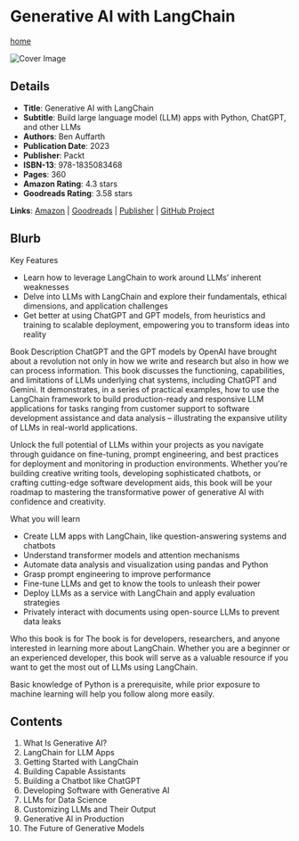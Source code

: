# Generative AI with LangChain

[home](../)

![Cover Image](generative-ai-with-langchain.jpeg)

## Details

* **Title**: Generative AI with LangChain
* **Subtitle**: Build large language model (LLM) apps with Python, ChatGPT, and other LLMs
* **Authors**: Ben Auffarth
* **Publication Date**: 2023
* **Publisher**: Packt
* **ISBN-13**: 978-1835083468
* **Pages**: 360
* **Amazon Rating**: 4.3 stars
* **Goodreads Rating**: 3.58 stars


**Links**: [Amazon](https://amzn.to/3L9H8ig) |
[Goodreads](https://www.goodreads.com/book/show/185125672-generative-ai-with-langchain) |
[Publisher](https://www.packtpub.com/en-us/product/generative-ai-with-langchain-9781835083468) |
[GitHub Project](https://github.com/benman1/generative_ai_with_langchain)

## Blurb

Key Features
* Learn how to leverage LangChain to work around LLMs’ inherent weaknesses
* Delve into LLMs with LangChain and explore their fundamentals, ethical dimensions, and application challenges
* Get better at using ChatGPT and GPT models, from heuristics and training to scalable deployment, empowering you to transform ideas into reality

Book Description
ChatGPT and the GPT models by OpenAI have brought about a revolution not only in how we write and research but also in how we can process information. This book discusses the functioning, capabilities, and limitations of LLMs underlying chat systems, including ChatGPT and Gemini. It demonstrates, in a series of practical examples, how to use the LangChain framework to build production-ready and responsive LLM applications for tasks ranging from customer support to software development assistance and data analysis – illustrating the expansive utility of LLMs in real-world applications.

Unlock the full potential of LLMs within your projects as you navigate through guidance on fine-tuning, prompt engineering, and best practices for deployment and monitoring in production environments. Whether you're building creative writing tools, developing sophisticated chatbots, or crafting cutting-edge software development aids, this book will be your roadmap to mastering the transformative power of generative AI with confidence and creativity.

What you will learn
* Create LLM apps with LangChain, like question-answering systems and chatbots
* Understand transformer models and attention mechanisms
* Automate data analysis and visualization using pandas and Python
* Grasp prompt engineering to improve performance
* Fine-tune LLMs and get to know the tools to unleash their power
* Deploy LLMs as a service with LangChain and apply evaluation strategies
* Privately interact with documents using open-source LLMs to prevent data leaks

Who this book is for
The book is for developers, researchers, and anyone interested in learning more about LangChain. Whether you are a beginner or an experienced developer, this book will serve as a valuable resource if you want to get the most out of LLMs using LangChain.

Basic knowledge of Python is a prerequisite, while prior exposure to machine learning will help you follow along more easily.

## Contents

1. What Is Generative AI?
2. LangChain for LLM Apps
3. Getting Started with LangChain
4. Building Capable Assistants
5. Building a Chatbot like ChatGPT
6. Developing Software with Generative AI
7. LLMs for Data Science
8. Customizing LLMs and Their Output
9. Generative AI in Production
10. The Future of Generative Models
